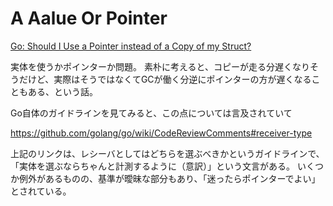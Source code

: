 # A Aalue Or Pointer


[Go: Should I Use a Pointer instead of a Copy of my Struct?](https://medium.com/a-journey-with-go/go-should-i-use-a-pointer-instead-of-a-copy-of-my-struct-44b43b104963)

実体を使うかポインターか問題。
素朴に考えると、コピーが走る分遅くなりそうだけど、実際はそうではなくてGCが働く分逆にポインターの方が遅くなることもある、という話。

Go自体のガイドラインを見てみると、この点については言及されていて

https://github.com/golang/go/wiki/CodeReviewComments#receiver-type

上記のリンクは、レシーバとしてはどちらを選ぶべきかというガイドラインで、「実体を選ぶならちゃんと計測するように（意訳）」という文言がある。
いくつか例外があるものの、基準が曖昧な部分もあり、「迷ったらポインターでよい」とされている。

